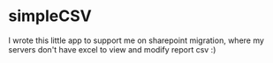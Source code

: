 # simpleCSV
I wrote this little app to support me on sharepoint migration, where my servers don't have excel to view and modify report csv :)
